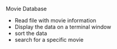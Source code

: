 Movie Database

* Read file with movie information
* Display the data on a terminal window
* sort the data
* search for a specific movie 

